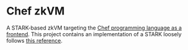 # Chef zkVM

A STARK-based zkVM targeting the [Chef programming language as a
frontend](https://esolangs.org/wiki/Chef). This project contains an implementation of a STARK
loosely follows [this
reference](https://aszepieniec.github.io/stark-anatomy/).
